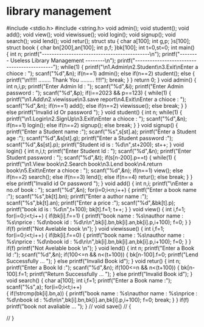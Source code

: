 # library management
#include <stdio.h>
#include <string.h>
void admin();
void student();
void add();
void view();
void viewissue();
void login();
void signup();
void search();
void lend();
void retur();
struct stu
{
    char a[100];
    int g,p;
}s[100];
struct book
{
    char bn[200],an[100];
    int p,f;
}bk[100];
int t=0,st=0;
int main()
{
    int n;
    printf("--------------------------------------------\n");
    printf("-------- Useless Library Management --------\n");
    printf("--------------------------------------------");
    while(1)
    {
        printf("\n1.Admin\n2.Student\n3.Exit\nEnter a chioce : ");
        scanf("%d",&n);
        if(n==1)
            admin();
        else if(n==2)
            student();
        else
        {
            printf("\n!!!!! ........ Thank You ......... !!!!");
            break;
        }
    }
    return 0;
}
void admin()
{
    int n,i,p;
    printf("Enter Admin Id : ");
    scanf("%d",&i);
    printf("Enter Admin password : ");
    scanf("%d",&p);
    if(i==2023 && p==123)
    {
        while(1)
        {
            printf("\n1.Add\n2.viewissue\n3.save report\n4.Exit\nEnter a chioce : ");
            scanf("%d",&n);
            if(n==1)
                add();
            else if(n==2)
                viewissue();
            else
                break;
        }
    }
    else
        printf("Invalid id Or password ");
}
void student()
{
    int n;
    while(1)
    {
        printf("\n1.Login\n2.SignUp\n3.Exit\nEnter a chioce : ");
        scanf("%d",&n);
        if(n==1)
            login();
        else if(n==2)
            signup();
        else
            break;
    }
}
void signup()
{
    printf("Enter a Student name :");
    scanf("%s",s[st].a);
    printf("Enter a Student age :");
    scanf("%d",&s[st].g);
    printf("Enter a Student password :");
    scanf("%d",&s[st].p);
    printf("Student id is : %d\n",st+200);
    st++;
}
void login()
{
    int n,i,t;
    printf("Enter Student Id : ");
    scanf("%d",&n);
    printf("Enter Student password : ");
    scanf("%d",&t);
    if(s[n-200].p==t)
    {
        while(1)
        {
            printf("\n1.View book\n2.Search book\n3.Lend book\n4.return book\n5.Exit\nEnter a chioce : ");
            scanf("%d",&n);
            if(n==1)
                view();
            else if(n==2)
                search();
            else if(n==3)
                lend();
            else if(n==4)
                retur();
            else
                break;
        }
    }
    else
        printf("Invalid id Or password ");
}
void add()
{
    int n,i;
    printf("\nEnter a no.of book : ");
    scanf("%d",&n);
    for(i=0;i<n;i++)
    {
        printf("Enter a book name :");
        scanf("%s",bk[t].bn);
        printf("Enter a author name :");
        scanf("%s",bk[t].an);
        printf("Enter a price :");
        scanf("%d",&bk[t].p);
        printf("book id is : %d\n",t+100);
        bk[t].f=1;
        t++;
    }
}
void view()
{
    int i,f=1;
    for(i=0;i<t;i++)
    {
        if(bk[i].f==1)
        {
            printf("book name : %s\nauthor name : %s\nprice : %d\nbook id : %d\n\n",bk[i].bn,bk[i].an,bk[i].p,i+100);
            f=0;
        }
    }
    if(f)
        printf("Not Avelable book \n");
}
void viewissue()
{
    int i,f=1;
    for(i=0;i<t;i++)
    {
        if(bk[i].f==0)
        {
            printf("book name : %s\nauthor name : %s\nprice : %d\nbook id : %d\n\n",bk[i].bn,bk[i].an,bk[i].p,i+100);
            f=0;
        }
    }
    if(f)
        printf("Not Avelable book \n");
}
void lend()
{
    int n;
    printf("Enter a Book Id :");
    scanf("%d",&n);
    if(100<=n && n<(t+100))
    {
        bk[n-100].f=0;
        printf("Lend Successfully ... ");
    }
    else
        printf("Invalid Book id");
}
void retur()
{
    int n;
    printf("Enter a Book Id :");
    scanf("%d",&n);
    if(100<=n && n<(t+100))
    {
        bk[n-100].f=1;
        printf("Return Successfully ... ");
    }
    else
        printf("Invalid Book id");
}
void search()
{
    char a[100];
    int i,f=1;
    printf("Enter a Book name :");
    scanf("%s",a);
    for(i=0;i<t;i++)    
    {
        if(!strcmp(bk[i].bn,a))
        {
            printf("book name : %s\nauthor name : %s\nprice : %d\nbook id : %d\n\n",bk[i].bn,bk[i].an,bk[i].p,i+100);
            f=0;
            break;
        }
    }
    if(f)
        printf("book not avaliable ... ");
}
// void save()
// {
    
// }



